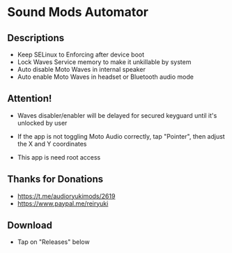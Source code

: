 # Sound Mods Automator

## Descriptions
- Keep SELinux to Enforcing after device boot
- Lock Waves Service memory to make it unkillable by system
- Auto disable Moto Waves in internal speaker
- Auto enable Moto Waves in headset or Bluetooth audio mode

## Attention!
- Waves disabler/enabler will be delayed for secured keyguard until it's unlocked by user

- If the app is not toggling Moto Audio correctly, tap "Pointer", then adjust the X and Y coordinates

- This app is need root access

## Thanks for Donations
- https://t.me/audioryukimods/2619
- https://www.paypal.me/reiryuki

## Download
- Tap on "Releases" below
